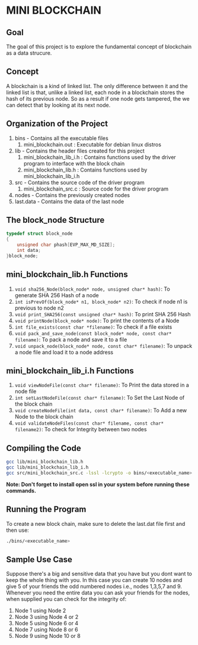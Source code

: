 # MINI BLOCKCHAIN #
## Goal ##
The goal of this project is to explore the fundamental concept of blockchain as a data strucure.
## Concept ##
A blockchain is a kind of linked list. The only difference between it and the linked list is that, unlike a linked list, each node in a blockchain stores the hash of its previous node. So as a result if one node gets tampered, the  we can detect that by looking at its next node.
## Organization of the Project ##
1. bins      - Contains all the executable files
   1. mini_blockchain.out     : Executable for debian linux distros 
2. lib       - Contains the header files created for this project
   1. mini_blockchain_lib_i.h : Contains functions used by the driver program to interface with the block chain
   2. mini_blockchain_lib.h   : Contains functions used by mini_blockchain_lib_i.h 
3. src       - Contains the source code of the driver program
   1. mini_blockchain_src.c   : Source code for the driver program
4. nodes     - Contains the previously created nodes
5. last.data - Contains the data of the last node
## The block_node Structure ##
```C
typedef struct block_node
{
	unsigned char phash[EVP_MAX_MD_SIZE];
	int data; 
}block_node;
```
## mini_blockchain_lib.h Functions ##
1. ```void sha256_Node(block_node* node, unsigned char* hash)```: To generate SHA 256 Hash of a node
2. ```int isPrevOf(block_node* n1, block_node* n2)```: To check if node n1 is previous to node n2
3. ```void print_SHA256(const unsigned char* hash)```: To print SHA 256 Hash
4. ```void printNode(block_node* node)```: To print the contents of a Node
5. ```int file_exists(const char *filename)```: To check if a file exists
6. ```void pack_and_save_node(const block_node* node, const char* filename)```: To pack a node and save it to a file
7. ```void unpack_node(block_node* node, const char* filename)```: To unpack a node file and load it to a node address
## mini_blockchain_lib_i.h Functions ##
1. ```void viewNodeFile(const char* filename)```: To Print the data stored in a node file
2. ```int setLastNodeFile(const char* filename)```: To Set the Last Node of the block chain
3. ```void createNodeFile(int data, const char* filename)```: To Add a new Node to the block chain
4. ```void validateNodeFiles(const char* filename, const char* filename2)```: To check for Integrity between two nodes
## Compiling the Code ##
```Bash
gcc lib/mini_blockchain_lib.h
gcc lib/mini_blockchain_lib_i.h
gcc src/mini_blockchain_src.c -lssl -lcrypto -o bins/<executable_name>
```
**Note: Don't forget to install open ssl in your system before running these commands.** 
## Running the Program ##
To create a new block chain, make sure to delete the last.dat file first and then use: 
```Bash
./bins/<executable_name>
```
## Sample Use Case ##
Suppose there's a big and sensitive data that you have but you dont want to keep the whole thing with you.
In this case you can create 10 nodes and give 5 of your friends the odd numbered nodes i.e., nodes 1,3,5,7 and 9.
Whenever you need the entire data you can ask your friends for the nodes, when supplied you can check for the integrity of:
1. Node 1 using Node 2
2. Node 3 using Node 4  or 2 
3. Node 5 using Node 6  or 4
4. Node 7 using Node 8  or 6
5. Node 9 using Node 10 or 8
